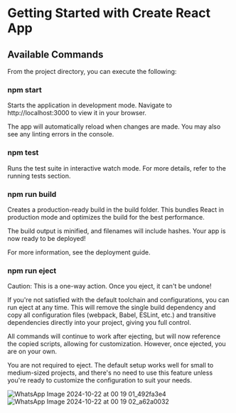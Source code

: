 # Getting Started with Create React App


## Available Commands
From the project directory, you can execute the following:

### npm start
Starts the application in development mode.
Navigate to http://localhost:3000 to view it in your browser.

The app will automatically reload when changes are made.
You may also see any linting errors in the console.

### npm test
Runs the test suite in interactive watch mode.
For more details, refer to the running tests section.

### npm run build
Creates a production-ready build in the build folder.
This bundles React in production mode and optimizes the build for the best performance.

The build output is minified, and filenames will include hashes.
Your app is now ready to be deployed!

For more information, see the deployment guide.

### npm run eject
Caution: This is a one-way action. Once you eject, it can't be undone!

If you're not satisfied with the default toolchain and configurations, you can run eject at any time. This will remove the single build dependency and copy all configuration files (webpack, Babel, ESLint, etc.) and transitive dependencies directly into your project, giving you full control.

All commands will continue to work after ejecting, but will now reference the copied scripts, allowing for customization. However, once ejected, you are on your own.

You are not required to eject. The default setup works well for small to medium-sized projects, and there's no need to use this feature unless you're ready to customize the configuration to suit your needs.

![WhatsApp Image 2024-10-22 at 00 19 01_492fa3e4](https://github.com/user-attachments/assets/85f1285b-b385-4c4e-92e1-02564a969359)
![WhatsApp Image 2024-10-22 at 00 19 02_a62a0032](https://github.com/user-attachments/assets/8a42eb18-293d-4f4d-92e2-91948bace018)

